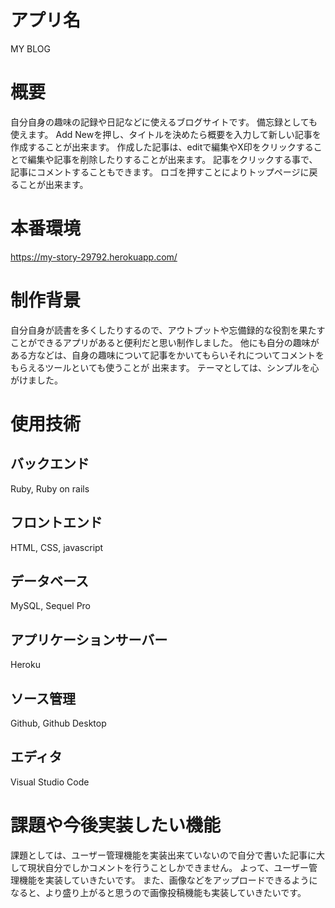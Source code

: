 # アプリ名
MY BLOG

# 概要

自分自身の趣味の記録や日記などに使えるブログサイトです。
備忘録としても使えます。
Add Newを押し、タイトルを決めたら概要を入力して新しい記事を作成することが出来ます。
作成した記事は、editで編集やX印をクリックすることで編集や記事を削除したりすることが出来ます。
記事をクリックする事で、記事にコメントすることもできます。
ロゴを押すことによりトップページに戻ることが出来ます。

# 本番環境

https://my-story-29792.herokuapp.com/

# 制作背景

自分自身が読書を多くしたりするので、アウトプットや忘備録的な役割を果たすことができるアプリがあると便利だと思い制作しました。
他にも自分の趣味がある方などは、自身の趣味について記事をかいてもらいそれについてコメントをもらえるツールといても使うことが
出来ます。
テーマとしては、シンプルを心がけました。

# 使用技術

## バックエンド

Ruby, Ruby on rails

## フロントエンド

HTML, CSS, javascript

## データベース

MySQL, Sequel Pro

## アプリケーションサーバー

Heroku

## ソース管理

Github, Github Desktop

## エディタ

Visual Studio Code

# 課題や今後実装したい機能

課題としては、ユーザー管理機能を実装出来ていないので自分で書いた記事に大して現状自分でしかコメントを行うことしかできません。
よって、ユーザー管理機能を実装していきたいです。
また、画像などをアップロードできるようになると、より盛り上がると思うので画像投稿機能も実装していきたいです。

